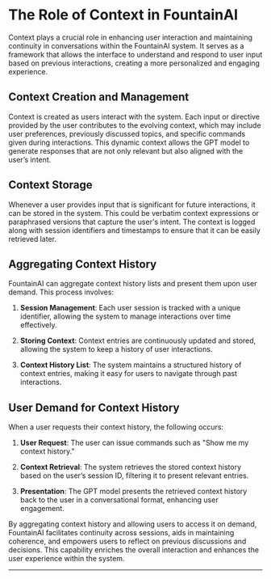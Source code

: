 

# The Role of Context in FountainAI

Context plays a crucial role in enhancing user interaction and maintaining continuity in conversations within the FountainAI system. It serves as a framework that allows the interface to understand and respond to user input based on previous interactions, creating a more personalized and engaging experience.

## Context Creation and Management

Context is created as users interact with the system. Each input or directive provided by the user contributes to the evolving context, which may include user preferences, previously discussed topics, and specific commands given during interactions. This dynamic context allows the GPT model to generate responses that are not only relevant but also aligned with the user’s intent.

## Context Storage

Whenever a user provides input that is significant for future interactions, it can be stored in the system. This could be verbatim context expressions or paraphrased versions that capture the user's intent. The context is logged along with session identifiers and timestamps to ensure that it can be easily retrieved later.

## Aggregating Context History

FountainAI can aggregate context history lists and present them upon user demand. This process involves:

1. **Session Management**: Each user session is tracked with a unique identifier, allowing the system to manage interactions over time effectively.

2. **Storing Context**: Context entries are continuously updated and stored, allowing the system to keep a history of user interactions.

3. **Context History List**: The system maintains a structured history of context entries, making it easy for users to navigate through past interactions.

## User Demand for Context History

When a user requests their context history, the following occurs:

1. **User Request**: The user can issue commands such as "Show me my context history."

2. **Context Retrieval**: The system retrieves the stored context history based on the user’s session ID, filtering it to present relevant entries.

3. **Presentation**: The GPT model presents the retrieved context history back to the user in a conversational format, enhancing user engagement.

By aggregating context history and allowing users to access it on demand, FountainAI facilitates continuity across sessions, aids in maintaining coherence, and empowers users to reflect on previous discussions and decisions. This capability enriches the overall interaction and enhances the user experience within the system.

--- 

